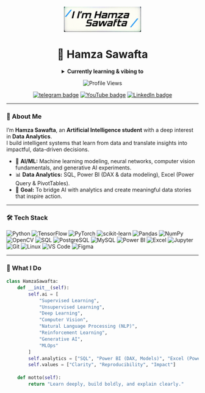 <div align="center" width="50">

  <img src="https://github.com/hamzasawafta2004/Hamza-Sawafta/blob/main/Hamza%20sawafta.png?raw=true" alt="I'm Hamza Sawafta" width="40%"/> <br>

  <h1>👋 Hamza Sawafta</h1>

  <details>
    <summary><strong>Currently learning & vibing to</strong></summary>
  </details>

  ![Profile Views](https://komarev.com/ghpvc/?username=HamzaSawafta&style=flat&color=orange&label=PROFILE+VIEWS)

  [![telegram badge](https://img.shields.io/badge/Hamza_Sawafta-grey?style=flat&logo=telegram)](https://web.telegram.org/k/)
  [![YouTube badge](https://img.shields.io/badge/Hamza_Sawafta-red?style=flat&logo=youtube&logoColor=white)](https://www.youtube.com/@hamzasawafta24)
  [![LinkedIn badge](https://img.shields.io/badge/Hamza_Sawafta-blue?style=flat&logo=linkedin&logoColor=white)](https://www.linkedin.com/in/hamza-sawafta-497aa22b1/)
  <br>

</div>

<hr/>

### 👋 About Me

I’m **Hamza Sawafta**, an **Artificial Intelligence student** with a deep interest in **Data Analytics**.  
I build intelligent systems that learn from data and translate insights into impactful, data-driven decisions.

- 🧠 **AI/ML:** Machine learning modeling, neural networks, computer vision fundamentals, and generative AI experiments.  
- 📊 **Data Analytics:** SQL, Power BI (DAX & data modeling), Excel (Power Query & PivotTables).  
- 🎯 **Goal:** To bridge AI with analytics and create meaningful data stories that inspire action.

---

### 🛠️ Tech Stack

![Python](https://img.shields.io/badge/Python-FFD43B?style=flat&logo=python&logoColor=0A0A0A)
![TensorFlow](https://img.shields.io/badge/TensorFlow-FF6F00?style=flat&logo=tensorflow&logoColor=white)
![PyTorch](https://img.shields.io/badge/PyTorch-EE4C2C?style=flat&logo=pytorch&logoColor=white)
![scikit-learn](https://img.shields.io/badge/scikit--learn-F7931E?style=flat&logo=scikitlearn&logoColor=white)
![Pandas](https://img.shields.io/badge/Pandas-150458?style=flat&logo=pandas&logoColor=white)
![NumPy](https://img.shields.io/badge/NumPy-013243?style=flat&logo=numpy&logoColor=white)
![OpenCV](https://img.shields.io/badge/OpenCV-5C3EE8?style=flat&logo=opencv&logoColor=white)
![SQL](https://img.shields.io/badge/SQL-025E8C?style=flat&logo=database&logoColor=white)
![PostgreSQL](https://img.shields.io/badge/PostgreSQL-4169E1?style=flat&logo=postgresql&logoColor=white)
![MySQL](https://img.shields.io/badge/MySQL-005E87?style=flat&logo=mysql&logoColor=white)
![Power BI](https://img.shields.io/badge/Power%20BI-F2C811?style=flat&logo=powerbi&logoColor=0A0A0A)
![Excel](https://img.shields.io/badge/Microsoft%20Excel-217346?style=flat&logo=microsoftexcel&logoColor=white)
![Jupyter](https://img.shields.io/badge/Jupyter-F37626?style=flat&logo=jupyter&logoColor=white)
![Git](https://img.shields.io/badge/Git-E44C30?style=flat&logo=git&logoColor=white)
![Linux](https://img.shields.io/badge/Linux-FCC624?style=flat&logo=linux&logoColor=0A0A0A)
![VS Code](https://img.shields.io/badge/VS%20Code-0078D4?style=flat&logo=visualstudiocode&logoColor=white)
![Figma](https://img.shields.io/badge/Figma-F24E1E?style=flat&logo=figma&logoColor=white)

---

### 🧩 What I Do

```python
class HamzaSawafta:
    def __init__(self):
        self.ai = [
            "Supervised Learning",
            "Unsupervised Learning",
            "Deep Learning",
            "Computer Vision",
            "Natural Language Processing (NLP)",
            "Reinforcement Learning",
            "Generative AI",
            "MLOps"
        ]
        self.analytics = ["SQL", "Power BI (DAX, Models)", "Excel (Power Query, Pivot)"]
        self.values = ["Clarity", "Reproducibility", "Impact"]

    def motto(self):
        return "Learn deeply, build boldly, and explain clearly."
